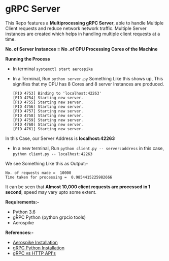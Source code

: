 # gRPC Server
This Repo features a **Multiprocessing gRPC Server**, able to handle Multiple Client requests and reduce network network traffic. Multiple Server instances are created which helps in handling multiple client requests at a time.

**No. of Server Instances = No .of CPU Processing Cores of the Machine**

**Running the Process**
* In terminal `systemctl start aerospike`

* In a Terminal, Run `python server.py`
  Something Like this shows up, This signifies that my CPU has 8 Cores and 8 server Instances are produced.
  ```
  [PID 4753] Binding to 'localhost:42263'
  [PID 4754] Starting new server.
  [PID 4755] Starting new server.
  [PID 4756] Starting new server.
  [PID 4757] Starting new server.
  [PID 4758] Starting new server.
  [PID 4759] Starting new server.
  [PID 4760] Starting new server.
  [PID 4761] Starting new server.
  ```
  
 In this Case, our Server Address is **localhost:42263**
  
 * In a new terminal, Run `python client.py -- server:address` in this case, `python client.py -- localhost:42263`
 
 We see Something Like this as Output:-
 ```
 No. of requests made =  10000
 Time taken for processing =  0.9854415225982666
 ```
 It can be seen that **Almost 10,000 client requests are processed in 1 second**, speed may vary upto some extent.
  
 **Requirements:-**
 * Python 3.6
 * gRPC Python (python grpcio tools)
 * Aerospike
 
 **References:-**
 * [Aerospike Installation](https://www.aerospike.com/docs/operations/install/)
 * [gRPC Python Installation](https://grpc.io/docs/languages/python/basics/)
 * [gRPC vs HTTP API's](https://docs.microsoft.com/en-us/aspnet/core/grpc/comparison?view=aspnetcore-3.1)
